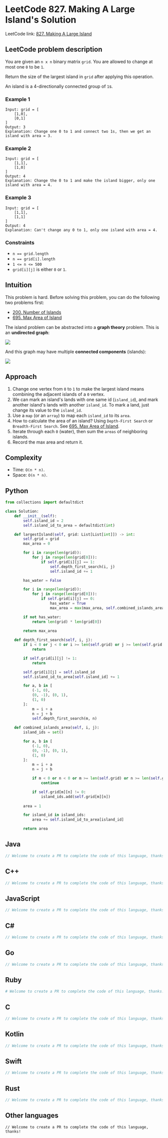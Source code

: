# LeetCode 827. Making A Large Island's Solution
LeetCode link: [827. Making A Large Island](https://leetcode.com/problems/making-a-large-island/)

## LeetCode problem description
You are given an `n x n` binary matrix `grid`. You are allowed to change at most one `0` to be `1`.

Return the size of the largest island in `grid` after applying this operation.

An island is a 4-directionally connected group of `1`s.

### Example 1
```
Input: grid = [
    [1,0],
    [0,1]
]
Output: 3
Explanation: Change one 0 to 1 and connect two 1s, then we get an island with area = 3.
```

### Example 2
```
Input: grid = [
    [1,1],
    [1,0]
]
Output: 4
Explanation: Change the 0 to 1 and make the island bigger, only one island with area = 4.
```
### Example 3
```
Input: grid = [
    [1,1],
    [1,1]
]
Output: 4
Explanation: Can't change any 0 to 1, only one island with area = 4.
```

### Constraints
- `n == grid.length`
- `n == grid[i].length`
- `1 <= n <= 500`
- `grid[i][j]` is either `0` or `1`.

## Intuition
This problem is hard. Before solving this problem, you can do the following two problems first:

- [200. Number of Islands](200-number-of-islands.md)
- [695. Max Area of Island](695-max-area-of-island.md)

The island problem can be abstracted into a **graph theory** problem. This is an **undirected graph**:

![](../../images/graph_undirected_1.svg)

And this graph may have multiple **connected components** (islands):

![](../../images/graph_undirected_2.png)

## Approach
1. Change one vertex from `0` to `1` to make the largest island means combining the adjacent islands of a `0` vertex.
1. We can mark an island's lands with one same id (`island_id`), and mark another island's lands with another `island_id`. To mark a land, just change its value to the `island_id`.
1. Use a `map` (or an `array`) to map each `island_id` to its `area`.
1. How to calculate the area of an island? Using `Depth-First Search` or `Breadth-First Search`. See [695. Max Area of Island](695-max-area-of-island.md).
1. Iterate through each `0` (water), then sum the `areas` of neighboring islands.
1. Record the max area and return it.

## Complexity
* Time: `O(n * n)`.
* Space: `O(n * n)`.

## Python
```python
from collections import defaultdict

class Solution:
    def __init__(self):
        self.island_id = 2
        self.island_id_to_area = defaultdict(int)

    def largestIsland(self, grid: List[List[int]]) -> int:
        self.grid = grid
        max_area = 0

        for i in range(len(grid)):
            for j in range(len(grid[0])):
                if self.grid[i][j] == 1:
                    self.depth_first_search(i, j)
                    self.island_id += 1

        has_water = False

        for i in range(len(grid)):
            for j in range(len(grid[0])):
                if self.grid[i][j] == 0:
                    has_water = True
                    max_area = max(max_area, self.combined_islands_area(i, j))

        if not has_water:
            return len(grid) * len(grid[0])

        return max_area
    
    def depth_first_search(self, i, j):
        if i < 0 or j < 0 or i >= len(self.grid) or j >= len(self.grid[0]):
            return

        if self.grid[i][j] != 1:
            return

        self.grid[i][j] = self.island_id
        self.island_id_to_area[self.island_id] += 1

        for a, b in [
            (-1, 0),
            (0, -1), (0, 1),
            (1, 0)
        ]:
            m = i + a
            n = j + b
            self.depth_first_search(m, n)
    
    def combined_islands_area(self, i, j):
        island_ids = set()

        for a, b in [
            (-1, 0),
            (0, -1), (0, 1),
            (1, 0)
        ]:
            m = i + a
            n = j + b

            if m < 0 or n < 0 or m >= len(self.grid) or n >= len(self.grid[0]):
                continue

            if self.grid[m][n] != 0:
                island_ids.add(self.grid[m][n])
        
        area = 1

        for island_id in island_ids:
            area += self.island_id_to_area[island_id]

        return area
```

## Java
```java
// Welcome to create a PR to complete the code of this language, thanks!
```

## C++
```cpp
// Welcome to create a PR to complete the code of this language, thanks!
```

## JavaScript
```javascript
// Welcome to create a PR to complete the code of this language, thanks!
```

## C#
```c#
// Welcome to create a PR to complete the code of this language, thanks!
```

## Go
```go
// Welcome to create a PR to complete the code of this language, thanks!
```

## Ruby
```ruby
# Welcome to create a PR to complete the code of this language, thanks!
```

## C
```c
// Welcome to create a PR to complete the code of this language, thanks!
```

## Kotlin
```kotlin
// Welcome to create a PR to complete the code of this language, thanks!
```

## Swift
```swift
// Welcome to create a PR to complete the code of this language, thanks!
```

## Rust
```rust
// Welcome to create a PR to complete the code of this language, thanks!
```

## Other languages
```
// Welcome to create a PR to complete the code of this language, thanks!
```
